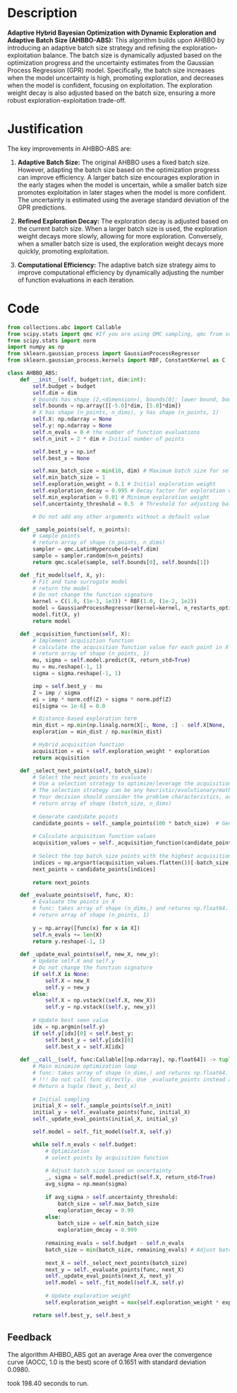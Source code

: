 # Description
**Adaptive Hybrid Bayesian Optimization with Dynamic Exploration and Adaptive Batch Size (AHBBO-ABS):** This algorithm builds upon AHBBO by introducing an adaptive batch size strategy and refining the exploration-exploitation balance. The batch size is dynamically adjusted based on the optimization progress and the uncertainty estimates from the Gaussian Process Regression (GPR) model. Specifically, the batch size increases when the model uncertainty is high, promoting exploration, and decreases when the model is confident, focusing on exploitation. The exploration weight decay is also adjusted based on the batch size, ensuring a more robust exploration-exploitation trade-off.

# Justification
The key improvements in AHBBO-ABS are:

1.  **Adaptive Batch Size:** The original AHBBO uses a fixed batch size. However, adapting the batch size based on the optimization progress can improve efficiency. A larger batch size encourages exploration in the early stages when the model is uncertain, while a smaller batch size promotes exploitation in later stages when the model is more confident. The uncertainty is estimated using the average standard deviation of the GPR predictions.

2.  **Refined Exploration Decay:** The exploration decay is adjusted based on the current batch size. When a larger batch size is used, the exploration weight decays more slowly, allowing for more exploration. Conversely, when a smaller batch size is used, the exploration weight decays more quickly, promoting exploitation.

3.  **Computational Efficiency:** The adaptive batch size strategy aims to improve computational efficiency by dynamically adjusting the number of function evaluations in each iteration.

# Code
```python
from collections.abc import Callable
from scipy.stats import qmc #If you are using QMC sampling, qmc from scipy is encouraged. Remove this line if you have better alternatives.
from scipy.stats import norm
import numpy as np
from sklearn.gaussian_process import GaussianProcessRegressor
from sklearn.gaussian_process.kernels import RBF, ConstantKernel as C

class AHBBO_ABS:
    def __init__(self, budget:int, dim:int):
        self.budget = budget
        self.dim = dim
        # bounds has shape (2,<dimension>), bounds[0]: lower bound, bounds[1]: upper bound
        self.bounds = np.array([[-5.0]*dim, [5.0]*dim])
        # X has shape (n_points, n_dims), y has shape (n_points, 1)
        self.X: np.ndarray = None
        self.y: np.ndarray = None
        self.n_evals = 0 # the number of function evaluations
        self.n_init = 2 * dim # Initial number of points

        self.best_y = np.inf
        self.best_x = None

        self.max_batch_size = min(10, dim) # Maximum batch size for selecting points
        self.min_batch_size = 1
        self.exploration_weight = 0.1 # Initial exploration weight
        self.exploration_decay = 0.995 # Decay factor for exploration weight
        self.min_exploration = 0.01 # Minimum exploration weight
        self.uncertainty_threshold = 0.5  # Threshold for adjusting batch size

        # Do not add any other arguments without a default value

    def _sample_points(self, n_points):
        # sample points
        # return array of shape (n_points, n_dims)
        sampler = qmc.LatinHypercube(d=self.dim)
        sample = sampler.random(n=n_points)
        return qmc.scale(sample, self.bounds[0], self.bounds[1])

    def _fit_model(self, X, y):
        # Fit and tune surrogate model 
        # return the model
        # Do not change the function signature
        kernel = C(1.0, (1e-3, 1e3)) * RBF(1.0, (1e-2, 1e2))
        model = GaussianProcessRegressor(kernel=kernel, n_restarts_optimizer=5, alpha=1e-5)
        model.fit(X, y)
        return model

    def _acquisition_function(self, X):
        # Implement acquisition function 
        # calculate the acquisition function value for each point in X
        # return array of shape (n_points, 1)
        mu, sigma = self.model.predict(X, return_std=True)
        mu = mu.reshape(-1, 1)
        sigma = sigma.reshape(-1, 1)

        imp = self.best_y - mu
        Z = imp / sigma
        ei = imp * norm.cdf(Z) + sigma * norm.pdf(Z)
        ei[sigma <= 1e-6] = 0.0

        # Distance-based exploration term
        min_dist = np.min(np.linalg.norm(X[:, None, :] - self.X[None, :, :], axis=2), axis=1, keepdims=True)
        exploration = min_dist / np.max(min_dist)

        # Hybrid acquisition function
        acquisition = ei + self.exploration_weight * exploration
        return acquisition

    def _select_next_points(self, batch_size):
        # Select the next points to evaluate
        # Use a selection strategy to optimize/leverage the acquisition function 
        # The selection strategy can be any heuristic/evolutionary/mathematical/hybrid methods.
        # Your decision should consider the problem characteristics, acquisition function, and the computational efficiency.
        # return array of shape (batch_size, n_dims)
        
        # Generate candidate points
        candidate_points = self._sample_points(100 * batch_size)  # Generate more candidates
        
        # Calculate acquisition function values
        acquisition_values = self._acquisition_function(candidate_points)
        
        # Select the top batch_size points with the highest acquisition values
        indices = np.argsort(acquisition_values.flatten())[-batch_size:]
        next_points = candidate_points[indices]
        
        return next_points

    def _evaluate_points(self, func, X):
        # Evaluate the points in X
        # func: takes array of shape (n_dims,) and returns np.float64.
        # return array of shape (n_points, 1)
        
        y = np.array([func(x) for x in X])
        self.n_evals += len(X)
        return y.reshape(-1, 1)
    
    def _update_eval_points(self, new_X, new_y):
        # Update self.X and self.y
        # Do not change the function signature
        if self.X is None:
            self.X = new_X
            self.y = new_y
        else:
            self.X = np.vstack((self.X, new_X))
            self.y = np.vstack((self.y, new_y))
        
        # Update best seen value
        idx = np.argmin(self.y)
        if self.y[idx][0] < self.best_y:
            self.best_y = self.y[idx][0]
            self.best_x = self.X[idx]
    
    def __call__(self, func:Callable[[np.ndarray], np.float64]) -> tuple[np.float64, np.array]:
        # Main minimize optimization loop
        # func: takes array of shape (n_dims,) and returns np.float64. 
        # !!! Do not call func directly. Use _evaluate_points instead and be aware of the budget when calling it. !!!
        # Return a tuple (best_y, best_x)
        
        # Initial sampling
        initial_X = self._sample_points(self.n_init)
        initial_y = self._evaluate_points(func, initial_X)
        self._update_eval_points(initial_X, initial_y)

        self.model = self._fit_model(self.X, self.y)

        while self.n_evals < self.budget:
            # Optimization
            # select points by acquisition function
            
            # Adjust batch size based on uncertainty
            _, sigma = self.model.predict(self.X, return_std=True)
            avg_sigma = np.mean(sigma)
            
            if avg_sigma > self.uncertainty_threshold:
                batch_size = self.max_batch_size
                exploration_decay = 0.99
            else:
                batch_size = self.min_batch_size
                exploration_decay = 0.999
            
            remaining_evals = self.budget - self.n_evals
            batch_size = min(batch_size, remaining_evals) # Adjust batch size to budget
            
            next_X = self._select_next_points(batch_size)
            next_y = self._evaluate_points(func, next_X)
            self._update_eval_points(next_X, next_y)
            self.model = self._fit_model(self.X, self.y)
            
            # Update exploration weight
            self.exploration_weight = max(self.exploration_weight * exploration_decay, self.min_exploration)

        return self.best_y, self.best_x
```
## Feedback
 The algorithm AHBBO_ABS got an average Area over the convergence curve (AOCC, 1.0 is the best) score of 0.1651 with standard deviation 0.0980.

took 198.40 seconds to run.